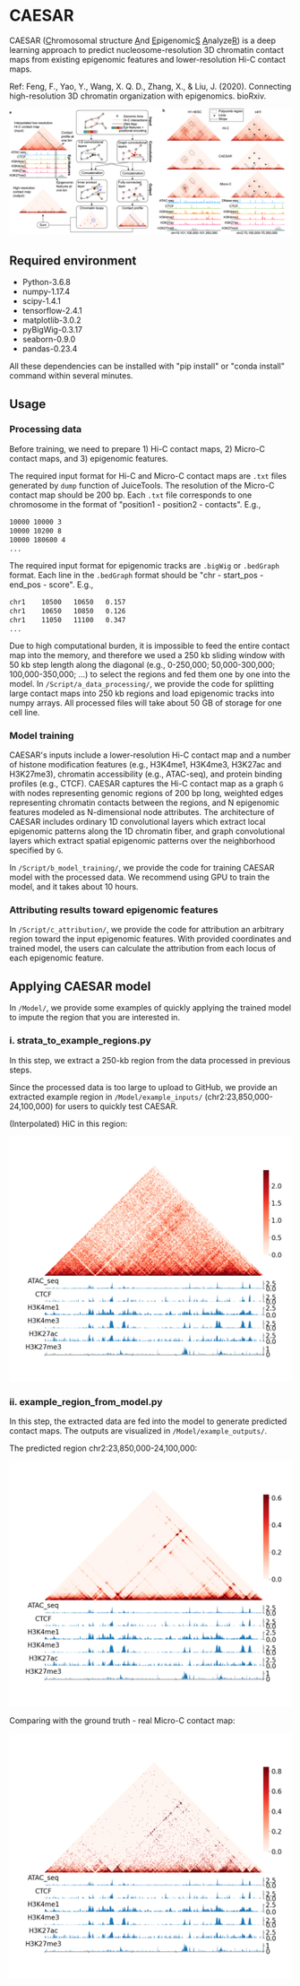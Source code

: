 # CAESAR
CAESAR (<ins>C</ins>hromosomal structure <ins>A</ins>nd <ins>E</ins>pigenomic<ins>S</ins> <ins>A</ins>nalyze<ins>R</ins>) 
is a deep learning approach to predict nucleosome-resolution 3D chromatin contact maps from
existing epigenomic features and lower-resolution Hi-C contact maps.

Ref: Feng, F., Yao, Y., Wang, X. Q. D., Zhang, X., & Liu, J. (2020). Connecting high-resolution 3D chromatin organization with epigenomics. bioRxiv.

![GitHub Logo](/Image/CAESAR.png)

## Required environment
- Python-3.6.8
- numpy-1.17.4
- scipy-1.4.1
- tensorflow-2.4.1
- matplotlib-3.0.2
- pyBigWig-0.3.17
- seaborn-0.9.0
- pandas-0.23.4

All these dependencies can be installed with "pip install" or "conda install" command within several minutes.


## Usage
### Processing data
Before training, we need to prepare 1) Hi-C contact maps, 2) Micro-C contact maps, and 3) epigenomic features.

The required input format for Hi-C and Micro-C contact maps are ``.txt`` files generated by ``dump`` function of JuiceTools.
The resolution of the Micro-C contact map should be 200 bp.
Each ``.txt`` file corresponds to one chromosome in the format of "position1 - position2 - contacts". E.g.,
```
10000 10000 3
10000 10200 8
10000 180600 4
...
```
The required input format for epigenomic tracks are ``.bigWig`` or ``.bedGraph`` format.
Each line in the ``.bedGraph`` format should be "chr - start_pos - end_pos - score". E.g.,
```
chr1    10500   10650   0.157
chr1    10650   10850   0.126
chr1    11050   11100   0.347
...
```

Due to high computational burden, it is impossible to feed the entire contact map into the memory,
and therefore we used a 250 kb sliding window with 50 kb step length along the diagonal
(e.g., 0-250,000; 50,000-300,000; 100,000-350,000; ...) to
select the regions and fed them one by one into the model.
In ``/Script/a_data_processing/``, we provide the code for splitting large contact maps into
250 kb regions and load epigenomic tracks into numpy arrays.
All processed files will take about 50 GB of storage for one cell line.

### Model training
CAESAR's inputs include a lower-resolution Hi-C contact map
and a number of histone modification features
(e.g., H3K4me1, H3K4me3, H3K27ac and H3K27me3), chromatin accessibility (e.g., ATAC-seq), and protein binding profiles (e.g., CTCF).
CAESAR captures the Hi-C contact map as a graph `G` with nodes representing genomic regions of 200 bp long,
weighted edges representing chromatin contacts between the regions,
and N epigenomic features modeled as N-dimensional node attributes.
The architecture of CAESAR includes ordinary 1D convolutional layers which extract local epigenomic patterns along the 1D chromatin fiber,
and graph convolutional layers which extract spatial epigenomic patterns over the neighborhood specified by `G`.

In ``/Script/b_model_training/``, we provide the code for training CAESAR model with the processed data.
We recommend using GPU to train the model, and it takes about 10 hours.

### Attributing results toward epigenomic features
In ``/Script/c_attribution/``, we provide the code for attribution an arbitrary region toward the input epigenomic features.
With provided coordinates and trained model, the users can calculate the attribution
from each locus of each epigenomic feature.


## Applying CAESAR model
In ``/Model/``, we provide some examples of quickly applying the trained model to impute the region
that you are interested in.

### i. strata_to_example_regions.py
In this step, we extract a 250-kb region from the data processed in previous steps.

Since the processed data is too large to upload to GitHub, we provide an extracted example region
in ``/Model/example_inputs/`` (chr2:23,850,000-24,100,000) for users to quickly test CAESAR.

(Interpolated) HiC in this region:

![GitHub Logo](/Model/example_outputs/chr2_23850000_hic.png)


### ii. example_region_from_model.py
In this step, the extracted data are fed into the model to generate predicted contact maps.
The outputs are visualized in ``/Model/example_outputs/``.


The predicted region chr2:23,850,000-24,100,000:

![GitHub Logo](/Model/example_outputs/chr2_23850000_pred.png)

Comparing with the ground truth - real Micro-C contact map:

![GitHub Logo](/Model/example_outputs/chr2_23850000_micro.png)


